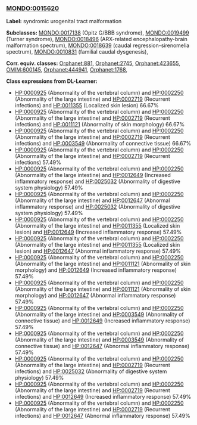 
### [MONDO:0015620](http://purl.obolibrary.org/obo/MONDO_0015620)
**Label:** syndromic urogenital tract malformation

**Subclasses:** [MONDO:0017138](http://purl.obolibrary.org/obo/MONDO_0017138) (Opitz G/BBB syndrome), [MONDO:0019499](http://purl.obolibrary.org/obo/MONDO_0019499) (Turner syndrome), [MONDO:0018496](http://purl.obolibrary.org/obo/MONDO_0018496) (ARX-related encephalopathy-brain malformation spectrum), [MONDO:0018639](http://purl.obolibrary.org/obo/MONDO_0018639) (caudal regression-sirenomelia spectrum), [MONDO:0010831](http://purl.obolibrary.org/obo/MONDO_0010831) (familial caudal dysgenesis), 

**Corr. equiv. classes:** [Orphanet:881](http://www.orpha.net/ORDO/Orphanet_881), [Orphanet:2745](http://www.orpha.net/ORDO/Orphanet_2745), [Orphanet:423655](http://www.orpha.net/ORDO/Orphanet_423655), [OMIM:600145](http://purl.obolibrary.org/obo/OMIM_600145), [Orphanet:444941](http://www.orpha.net/ORDO/Orphanet_444941), [Orphanet:1768](http://www.orpha.net/ORDO/Orphanet_1768), 

**Class expressions from DL-Learner:**

- [HP:0000925](http://purl.obolibrary.org/obo/HP_0000925) (Abnormality of the vertebral column) and [HP:0002250](http://purl.obolibrary.org/obo/HP_0002250) (Abnormality of the large intestine) and [HP:0002719](http://purl.obolibrary.org/obo/HP_0002719) (Recurrent infections) and [HP:0011355](http://purl.obolibrary.org/obo/HP_0011355) (Localized skin lesion) 66.67%
- [HP:0000925](http://purl.obolibrary.org/obo/HP_0000925) (Abnormality of the vertebral column) and [HP:0002250](http://purl.obolibrary.org/obo/HP_0002250) (Abnormality of the large intestine) and [HP:0002719](http://purl.obolibrary.org/obo/HP_0002719) (Recurrent infections) and [HP:0011121](http://purl.obolibrary.org/obo/HP_0011121) (Abnormality of skin morphology) 66.67%
- [HP:0000925](http://purl.obolibrary.org/obo/HP_0000925) (Abnormality of the vertebral column) and [HP:0002250](http://purl.obolibrary.org/obo/HP_0002250) (Abnormality of the large intestine) and [HP:0002719](http://purl.obolibrary.org/obo/HP_0002719) (Recurrent infections) and [HP:0003549](http://purl.obolibrary.org/obo/HP_0003549) (Abnormality of connective tissue) 66.67%
- [HP:0000925](http://purl.obolibrary.org/obo/HP_0000925) (Abnormality of the vertebral column) and [HP:0002250](http://purl.obolibrary.org/obo/HP_0002250) (Abnormality of the large intestine) and [HP:0002719](http://purl.obolibrary.org/obo/HP_0002719) (Recurrent infections) 57.49%
- [HP:0000925](http://purl.obolibrary.org/obo/HP_0000925) (Abnormality of the vertebral column) and [HP:0002250](http://purl.obolibrary.org/obo/HP_0002250) (Abnormality of the large intestine) and [HP:0012649](http://purl.obolibrary.org/obo/HP_0012649) (Increased inflammatory response) and [HP:0025032](http://purl.obolibrary.org/obo/HP_0025032) (Abnormality of digestive system physiology) 57.49%
- [HP:0000925](http://purl.obolibrary.org/obo/HP_0000925) (Abnormality of the vertebral column) and [HP:0002250](http://purl.obolibrary.org/obo/HP_0002250) (Abnormality of the large intestine) and [HP:0012647](http://purl.obolibrary.org/obo/HP_0012647) (Abnormal inflammatory response) and [HP:0025032](http://purl.obolibrary.org/obo/HP_0025032) (Abnormality of digestive system physiology) 57.49%
- [HP:0000925](http://purl.obolibrary.org/obo/HP_0000925) (Abnormality of the vertebral column) and [HP:0002250](http://purl.obolibrary.org/obo/HP_0002250) (Abnormality of the large intestine) and [HP:0011355](http://purl.obolibrary.org/obo/HP_0011355) (Localized skin lesion) and [HP:0012649](http://purl.obolibrary.org/obo/HP_0012649) (Increased inflammatory response) 57.49%
- [HP:0000925](http://purl.obolibrary.org/obo/HP_0000925) (Abnormality of the vertebral column) and [HP:0002250](http://purl.obolibrary.org/obo/HP_0002250) (Abnormality of the large intestine) and [HP:0011355](http://purl.obolibrary.org/obo/HP_0011355) (Localized skin lesion) and [HP:0012647](http://purl.obolibrary.org/obo/HP_0012647) (Abnormal inflammatory response) 57.49%
- [HP:0000925](http://purl.obolibrary.org/obo/HP_0000925) (Abnormality of the vertebral column) and [HP:0002250](http://purl.obolibrary.org/obo/HP_0002250) (Abnormality of the large intestine) and [HP:0011121](http://purl.obolibrary.org/obo/HP_0011121) (Abnormality of skin morphology) and [HP:0012649](http://purl.obolibrary.org/obo/HP_0012649) (Increased inflammatory response) 57.49%
- [HP:0000925](http://purl.obolibrary.org/obo/HP_0000925) (Abnormality of the vertebral column) and [HP:0002250](http://purl.obolibrary.org/obo/HP_0002250) (Abnormality of the large intestine) and [HP:0011121](http://purl.obolibrary.org/obo/HP_0011121) (Abnormality of skin morphology) and [HP:0012647](http://purl.obolibrary.org/obo/HP_0012647) (Abnormal inflammatory response) 57.49%
- [HP:0000925](http://purl.obolibrary.org/obo/HP_0000925) (Abnormality of the vertebral column) and [HP:0002250](http://purl.obolibrary.org/obo/HP_0002250) (Abnormality of the large intestine) and [HP:0003549](http://purl.obolibrary.org/obo/HP_0003549) (Abnormality of connective tissue) and [HP:0012649](http://purl.obolibrary.org/obo/HP_0012649) (Increased inflammatory response) 57.49%
- [HP:0000925](http://purl.obolibrary.org/obo/HP_0000925) (Abnormality of the vertebral column) and [HP:0002250](http://purl.obolibrary.org/obo/HP_0002250) (Abnormality of the large intestine) and [HP:0003549](http://purl.obolibrary.org/obo/HP_0003549) (Abnormality of connective tissue) and [HP:0012647](http://purl.obolibrary.org/obo/HP_0012647) (Abnormal inflammatory response) 57.49%
- [HP:0000925](http://purl.obolibrary.org/obo/HP_0000925) (Abnormality of the vertebral column) and [HP:0002250](http://purl.obolibrary.org/obo/HP_0002250) (Abnormality of the large intestine) and [HP:0002719](http://purl.obolibrary.org/obo/HP_0002719) (Recurrent infections) and [HP:0025032](http://purl.obolibrary.org/obo/HP_0025032) (Abnormality of digestive system physiology) 57.49%
- [HP:0000925](http://purl.obolibrary.org/obo/HP_0000925) (Abnormality of the vertebral column) and [HP:0002250](http://purl.obolibrary.org/obo/HP_0002250) (Abnormality of the large intestine) and [HP:0002719](http://purl.obolibrary.org/obo/HP_0002719) (Recurrent infections) and [HP:0012649](http://purl.obolibrary.org/obo/HP_0012649) (Increased inflammatory response) 57.49%
- [HP:0000925](http://purl.obolibrary.org/obo/HP_0000925) (Abnormality of the vertebral column) and [HP:0002250](http://purl.obolibrary.org/obo/HP_0002250) (Abnormality of the large intestine) and [HP:0002719](http://purl.obolibrary.org/obo/HP_0002719) (Recurrent infections) and [HP:0012647](http://purl.obolibrary.org/obo/HP_0012647) (Abnormal inflammatory response) 57.49%


